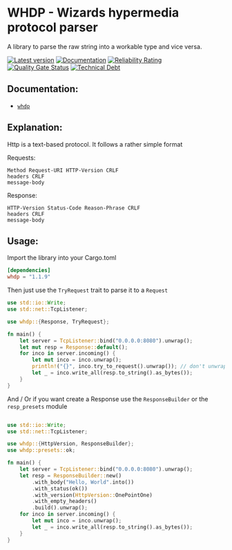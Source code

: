 # WHDP - Wizards hypermedia protocol parser

A library to parse the raw string
into a workable type and vice versa.

[![Latest version](https://img.shields.io/badge/crates.io-1.1.9-red)](https://crates.io/crates/whdp)
[![Documentation](https://docs.rs/log/badge.svg)](https://docs.rs/whdp)
[![Reliability Rating](https://sonarcloud.io/api/project_badges/measure?project=AdrisGithub_whdp&metric=reliability_rating)](https://sonarcloud.io/summary/new_code?id=AdrisGithub_whdp)
[![Quality Gate Status](https://sonarcloud.io/api/project_badges/measure?project=AdrisGithub_whdp&metric=alert_status)](https://sonarcloud.io/summary/new_code?id=AdrisGithub_whdp)
[![Technical Debt](https://sonarcloud.io/api/project_badges/measure?project=AdrisGithub_whdp&metric=sqale_index)](https://sonarcloud.io/summary/new_code?id=AdrisGithub_whdp)

## Documentation:

* [`whdp`](https://docs.rs/whdp)

## Explanation:

Http is a text-based protocol. It follows a rather simple format

Requests:

```text
Method Request-URI HTTP-Version CRLF
headers CRLF
message-body
```

Response:

```text
HTTP-Version Status-Code Reason-Phrase CRLF
headers CRLF
message-body
```
## Usage:

Import the library into your Cargo.toml

```toml
[dependencies]
whdp = "1.1.9"
```

Then just use the `TryRequest` trait to parse it to a `Request`

```rust
use std::io::Write;
use std::net::TcpListener;

use whdp::{Response, TryRequest};

fn main() {
    let server = TcpListener::bind("0.0.0.0:8080").unwrap();
    let mut resp = Response::default();
    for inco in server.incoming() {
        let mut inco = inco.unwrap();
        println!("{}", inco.try_to_request().unwrap()); // don't unwrap immediatly first look if there is an error
        let _ = inco.write_all(resp.to_string().as_bytes());
    }
}

```

And / Or if you want create a Response use the `ResponseBuilder` or the `resp_presets` module

```rust

use std::io::Write;
use std::net::TcpListener;

use whdp::{HttpVersion, ResponseBuilder};
use whdp::presets::ok;

fn main() {
    let server = TcpListener::bind("0.0.0.0:8080").unwrap();
    let resp = ResponseBuilder::new()
        .with_body("Hello, World".into())
        .with_status(ok())
        .with_version(HttpVersion::OnePointOne)
        .with_empty_headers()
        .build().unwrap();
    for inco in server.incoming() {
        let mut inco = inco.unwrap();
        let _ = inco.write_all(resp.to_string().as_bytes());
    }
}

```